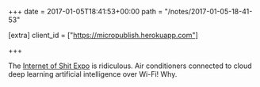 +++
date = 2017-01-05T18:41:53+00:00
path = "/notes/2017-01-05-18-41-53"

[extra]
client_id = ["https://micropublish.herokuapp.com"]

+++

<p>The <a href="https://www.youtube.com/watch?v=qkX1pqrIAHc">Internet of Shit Expo</a> is ridiculous. Air conditioners connected to cloud deep learning artificial intelligence over Wi-Fi! Why.</p>